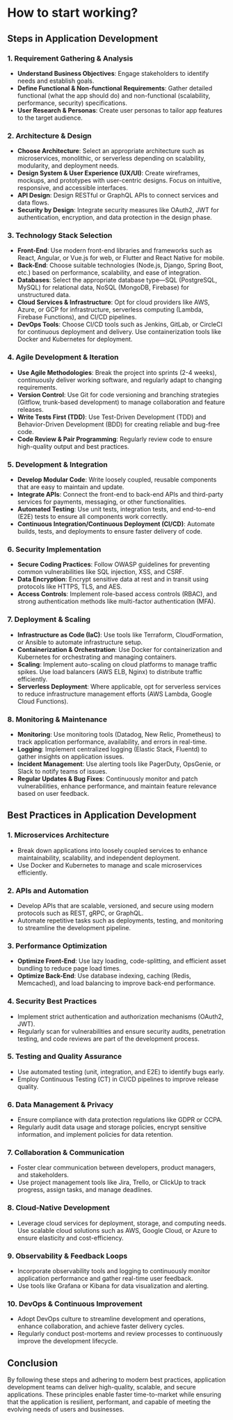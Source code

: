 # How to start working?

## Steps in Application Development

### 1. Requirement Gathering & Analysis
- **Understand Business Objectives**: Engage stakeholders to identify needs and establish goals.
- **Define Functional & Non-functional Requirements**: Gather detailed functional (what the app should do) and non-functional (scalability, performance, security) specifications.
- **User Research & Personas**: Create user personas to tailor app features to the target audience.

### 2. Architecture & Design
- **Choose Architecture**: Select an appropriate architecture such as microservices, monolithic, or serverless depending on scalability, modularity, and deployment needs.
- **Design System & User Experience (UX/UI)**: Create wireframes, mockups, and prototypes with user-centric designs. Focus on intuitive, responsive, and accessible interfaces.
- **API Design**: Design RESTful or GraphQL APIs to connect services and data flows.
- **Security by Design**: Integrate security measures like OAuth2, JWT for authentication, encryption, and data protection in the design phase.

### 3. Technology Stack Selection
- **Front-End**: Use modern front-end libraries and frameworks such as React, Angular, or Vue.js for web, or Flutter and React Native for mobile.
- **Back-End**: Choose suitable technologies (Node.js, Django, Spring Boot, etc.) based on performance, scalability, and ease of integration.
- **Databases**: Select the appropriate database type—SQL (PostgreSQL, MySQL) for relational data, NoSQL (MongoDB, Firebase) for unstructured data.
- **Cloud Services & Infrastructure**: Opt for cloud providers like AWS, Azure, or GCP for infrastructure, serverless computing (Lambda, Firebase Functions), and CI/CD pipelines.
- **DevOps Tools**: Choose CI/CD tools such as Jenkins, GitLab, or CircleCI for continuous deployment and delivery. Use containerization tools like Docker and Kubernetes for deployment.

### 4. Agile Development & Iteration
- **Use Agile Methodologies**: Break the project into sprints (2-4 weeks), continuously deliver working software, and regularly adapt to changing requirements.
- **Version Control**: Use Git for code versioning and branching strategies (Gitflow, trunk-based development) to manage collaboration and feature releases.
- **Write Tests First (TDD)**: Use Test-Driven Development (TDD) and Behavior-Driven Development (BDD) for creating reliable and bug-free code.
- **Code Review & Pair Programming**: Regularly review code to ensure high-quality output and best practices.

### 5. Development & Integration
- **Develop Modular Code**: Write loosely coupled, reusable components that are easy to maintain and update.
- **Integrate APIs**: Connect the front-end to back-end APIs and third-party services for payments, messaging, or other functionalities.
- **Automated Testing**: Use unit tests, integration tests, and end-to-end (E2E) tests to ensure all components work correctly.
- **Continuous Integration/Continuous Deployment (CI/CD)**: Automate builds, tests, and deployments to ensure faster delivery of code.

### 6. Security Implementation
- **Secure Coding Practices**: Follow OWASP guidelines for preventing common vulnerabilities like SQL injection, XSS, and CSRF.
- **Data Encryption**: Encrypt sensitive data at rest and in transit using protocols like HTTPS, TLS, and AES.
- **Access Controls**: Implement role-based access controls (RBAC), and strong authentication methods like multi-factor authentication (MFA).

### 7. Deployment & Scaling
- **Infrastructure as Code (IaC)**: Use tools like Terraform, CloudFormation, or Ansible to automate infrastructure setup.
- **Containerization & Orchestration**: Use Docker for containerization and Kubernetes for orchestrating and managing containers.
- **Scaling**: Implement auto-scaling on cloud platforms to manage traffic spikes. Use load balancers (AWS ELB, Nginx) to distribute traffic efficiently.
- **Serverless Deployment**: Where applicable, opt for serverless services to reduce infrastructure management efforts (AWS Lambda, Google Cloud Functions).

### 8. Monitoring & Maintenance
- **Monitoring**: Use monitoring tools (Datadog, New Relic, Prometheus) to track application performance, availability, and errors in real-time.
- **Logging**: Implement centralized logging (Elastic Stack, Fluentd) to gather insights on application issues.
- **Incident Management**: Use alerting tools like PagerDuty, OpsGenie, or Slack to notify teams of issues.
- **Regular Updates & Bug Fixes**: Continuously monitor and patch vulnerabilities, enhance performance, and maintain feature relevance based on user feedback.


## Best Practices in Application Development

### 1. Microservices Architecture
- Break down applications into loosely coupled services to enhance maintainability, scalability, and independent deployment.
- Use Docker and Kubernetes to manage and scale microservices efficiently.

### 2. APIs and Automation
- Develop APIs that are scalable, versioned, and secure using modern protocols such as REST, gRPC, or GraphQL.
- Automate repetitive tasks such as deployments, testing, and monitoring to streamline the development pipeline.

### 3. Performance Optimization
- **Optimize Front-End**: Use lazy loading, code-splitting, and efficient asset bundling to reduce page load times.
- **Optimize Back-End**: Use database indexing, caching (Redis, Memcached), and load balancing to improve back-end performance.

### 4. Security Best Practices
- Implement strict authentication and authorization mechanisms (OAuth2, JWT).
- Regularly scan for vulnerabilities and ensure security audits, penetration testing, and code reviews are part of the development process.

### 5. Testing and Quality Assurance
- Use automated testing (unit, integration, and E2E) to identify bugs early.
- Employ Continuous Testing (CT) in CI/CD pipelines to improve release quality.

### 6. Data Management & Privacy
- Ensure compliance with data protection regulations like GDPR or CCPA.
- Regularly audit data usage and storage policies, encrypt sensitive information, and implement policies for data retention.

### 7. Collaboration & Communication
- Foster clear communication between developers, product managers, and stakeholders.
- Use project management tools like Jira, Trello, or ClickUp to track progress, assign tasks, and manage deadlines.

### 8. Cloud-Native Development
- Leverage cloud services for deployment, storage, and computing needs. Use scalable cloud solutions such as AWS, Google Cloud, or Azure to ensure elasticity and cost-efficiency.

### 9. Observability & Feedback Loops
- Incorporate observability tools and logging to continuously monitor application performance and gather real-time user feedback.
- Use tools like Grafana or Kibana for data visualization and alerting.

### 10. DevOps & Continuous Improvement
- Adopt DevOps culture to streamline development and operations, enhance collaboration, and achieve faster delivery cycles.
- Regularly conduct post-mortems and review processes to continuously improve the development lifecycle.

## Conclusion
By following these steps and adhering to modern best practices, application development teams can deliver high-quality, scalable, and secure applications. These principles enable faster time-to-market while ensuring that the application is resilient, performant, and capable of meeting the evolving needs of users and businesses.
